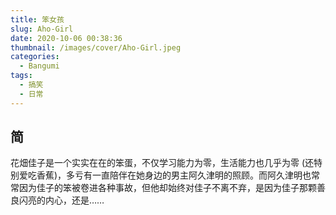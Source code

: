 ```yaml
---
title: 笨女孩
slug: Aho-Girl
date: 2020-10-06 00:38:36
thumbnail: /images/cover/Aho-Girl.jpeg
categories:
  - Bangumi
tags:
  - 搞笑
  - 日常
---
```


## 简

花畑佳子是一个实实在在的笨蛋，不仅学习能力为零，生活能力也几乎为零 (还特别爱吃香蕉)，多亏有一直陪伴在她身边的男主阿久津明的照顾。而阿久津明也常常因为佳子的笨被卷进各种事故，但他却始终对佳子不离不弃，是因为佳子那颗善良闪亮的内心，还是……
